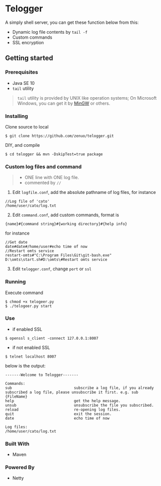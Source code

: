 # Telogger

A simply shell server, you can get these function below from this:

- Dynamic log file contents by `tail -f`
- Custom commands
- SSL encryption

## Getting started

### Prerequisites

- Java SE 10
- `tail` utility

> `tail` utility is provided by UNIX like operation systems; On Microsoft Windows, you can get it by [MinGW](http://www.mingw.org/) or others.

### Installing
Clone source to local
```
$ git clone https://github.com/zenuo/telogger.git
```
DIY, and compile
```
$ cd telogger && mvn -DskipTest=true package
```

### Custom log files and command
> * ONE line with ONE log file.
> * commented by `//`

1) Edit `logfile.conf`, add the absolute pathname of log files, for instance
```
//Log file of 'cato'
/home/user/cato/log.txt
```

2) Edit `command.conf`, add custom commands, format is
```text
{name}#{command string}#{working directory}#{help info}
```
for instance
```text
//Get date
date#date#/home/user#echo time of now
//Restart omts service
restart-omts#"C:\Program Files\Git\git-bash.exe" D:\omts\start.sh#D:\omts\#Restart omts service
```

3) Edit `telogger.conf`, change `port` or `ssl`

### Running
Execute command
```
$ chmod +x telogeer.py
$ ./telogeer.py start
```

### Use
- if enabled SSL
```
$ openssl s_client -connect 127.0.0.1:8007
```

- if not enabled SSL
```
$ telnet localhost 8007
```

below is the output:
```text
-------Welcome to Telogger-------

Commands:
sub                            subscribe a log file, if you already subscribed a log file, please unsubscribe it first. e.g. sub {FileName}
help                           get the help message.
unsub                          unsubscribe the file you subscribed.
reload                         re-opening log files.
quit                           exit the session.
date                           echo time of now

Log files:
/home/user/cato/log.txt
```

### Built With
* Maven

### Powered By
* Netty
